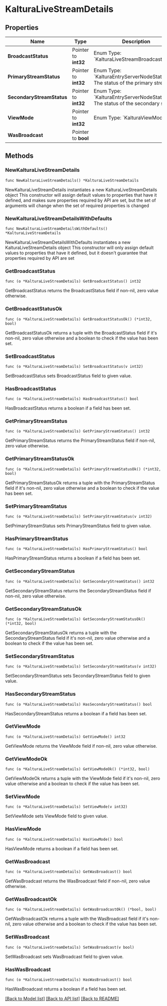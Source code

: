 # KalturaLiveStreamDetails

## Properties

Name | Type | Description | Notes
------------ | ------------- | ------------- | -------------
**BroadcastStatus** | Pointer to **int32** | Enum Type: &#x60;KalturaLiveStreamBroadcastStatus&#x60; | [optional] 
**PrimaryStreamStatus** | Pointer to **int32** | Enum Type: &#x60;KalturaEntryServerNodeStatus&#x60;  The status of the primary stream | [optional] 
**SecondaryStreamStatus** | Pointer to **int32** | Enum Type: &#x60;KalturaEntryServerNodeStatus&#x60;  The status of the secondary stream | [optional] 
**ViewMode** | Pointer to **int32** | Enum Type: &#x60;KalturaViewMode&#x60; | [optional] 
**WasBroadcast** | Pointer to **bool** |  | [optional] 

## Methods

### NewKalturaLiveStreamDetails

`func NewKalturaLiveStreamDetails() *KalturaLiveStreamDetails`

NewKalturaLiveStreamDetails instantiates a new KalturaLiveStreamDetails object
This constructor will assign default values to properties that have it defined,
and makes sure properties required by API are set, but the set of arguments
will change when the set of required properties is changed

### NewKalturaLiveStreamDetailsWithDefaults

`func NewKalturaLiveStreamDetailsWithDefaults() *KalturaLiveStreamDetails`

NewKalturaLiveStreamDetailsWithDefaults instantiates a new KalturaLiveStreamDetails object
This constructor will only assign default values to properties that have it defined,
but it doesn't guarantee that properties required by API are set

### GetBroadcastStatus

`func (o *KalturaLiveStreamDetails) GetBroadcastStatus() int32`

GetBroadcastStatus returns the BroadcastStatus field if non-nil, zero value otherwise.

### GetBroadcastStatusOk

`func (o *KalturaLiveStreamDetails) GetBroadcastStatusOk() (*int32, bool)`

GetBroadcastStatusOk returns a tuple with the BroadcastStatus field if it's non-nil, zero value otherwise
and a boolean to check if the value has been set.

### SetBroadcastStatus

`func (o *KalturaLiveStreamDetails) SetBroadcastStatus(v int32)`

SetBroadcastStatus sets BroadcastStatus field to given value.

### HasBroadcastStatus

`func (o *KalturaLiveStreamDetails) HasBroadcastStatus() bool`

HasBroadcastStatus returns a boolean if a field has been set.

### GetPrimaryStreamStatus

`func (o *KalturaLiveStreamDetails) GetPrimaryStreamStatus() int32`

GetPrimaryStreamStatus returns the PrimaryStreamStatus field if non-nil, zero value otherwise.

### GetPrimaryStreamStatusOk

`func (o *KalturaLiveStreamDetails) GetPrimaryStreamStatusOk() (*int32, bool)`

GetPrimaryStreamStatusOk returns a tuple with the PrimaryStreamStatus field if it's non-nil, zero value otherwise
and a boolean to check if the value has been set.

### SetPrimaryStreamStatus

`func (o *KalturaLiveStreamDetails) SetPrimaryStreamStatus(v int32)`

SetPrimaryStreamStatus sets PrimaryStreamStatus field to given value.

### HasPrimaryStreamStatus

`func (o *KalturaLiveStreamDetails) HasPrimaryStreamStatus() bool`

HasPrimaryStreamStatus returns a boolean if a field has been set.

### GetSecondaryStreamStatus

`func (o *KalturaLiveStreamDetails) GetSecondaryStreamStatus() int32`

GetSecondaryStreamStatus returns the SecondaryStreamStatus field if non-nil, zero value otherwise.

### GetSecondaryStreamStatusOk

`func (o *KalturaLiveStreamDetails) GetSecondaryStreamStatusOk() (*int32, bool)`

GetSecondaryStreamStatusOk returns a tuple with the SecondaryStreamStatus field if it's non-nil, zero value otherwise
and a boolean to check if the value has been set.

### SetSecondaryStreamStatus

`func (o *KalturaLiveStreamDetails) SetSecondaryStreamStatus(v int32)`

SetSecondaryStreamStatus sets SecondaryStreamStatus field to given value.

### HasSecondaryStreamStatus

`func (o *KalturaLiveStreamDetails) HasSecondaryStreamStatus() bool`

HasSecondaryStreamStatus returns a boolean if a field has been set.

### GetViewMode

`func (o *KalturaLiveStreamDetails) GetViewMode() int32`

GetViewMode returns the ViewMode field if non-nil, zero value otherwise.

### GetViewModeOk

`func (o *KalturaLiveStreamDetails) GetViewModeOk() (*int32, bool)`

GetViewModeOk returns a tuple with the ViewMode field if it's non-nil, zero value otherwise
and a boolean to check if the value has been set.

### SetViewMode

`func (o *KalturaLiveStreamDetails) SetViewMode(v int32)`

SetViewMode sets ViewMode field to given value.

### HasViewMode

`func (o *KalturaLiveStreamDetails) HasViewMode() bool`

HasViewMode returns a boolean if a field has been set.

### GetWasBroadcast

`func (o *KalturaLiveStreamDetails) GetWasBroadcast() bool`

GetWasBroadcast returns the WasBroadcast field if non-nil, zero value otherwise.

### GetWasBroadcastOk

`func (o *KalturaLiveStreamDetails) GetWasBroadcastOk() (*bool, bool)`

GetWasBroadcastOk returns a tuple with the WasBroadcast field if it's non-nil, zero value otherwise
and a boolean to check if the value has been set.

### SetWasBroadcast

`func (o *KalturaLiveStreamDetails) SetWasBroadcast(v bool)`

SetWasBroadcast sets WasBroadcast field to given value.

### HasWasBroadcast

`func (o *KalturaLiveStreamDetails) HasWasBroadcast() bool`

HasWasBroadcast returns a boolean if a field has been set.


[[Back to Model list]](../README.md#documentation-for-models) [[Back to API list]](../README.md#documentation-for-api-endpoints) [[Back to README]](../README.md)


